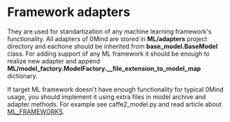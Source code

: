 # Framework adapters
They are used for standartization of any machine learning framework's functionality.
All adapters of 0Mind are stored in **ML/adapters** project directory and eachone
should be inherited from **base_model.BaseModel** class.
For adding support of any ML framework it should be enough to realize new adapter and append **ML/model_factory.ModelFactory.__file_extension_to_model_map** dictionary.

If target ML framework doesn't have enough functionality for typical 0Mind usage,
you should implement it using extra files in model archive and adapter methods.
For example see caffe2_model.py and read article about [ML_FRAMEWORKS](ML_FRAMEWORKS.MD).